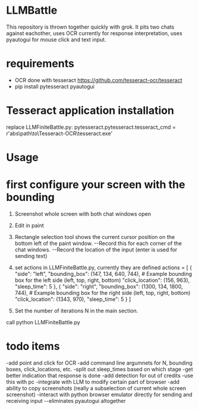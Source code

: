 # LLMBattle
This repository is thrown together quickly with grok. It pits two chats against eachother, uses OCR currently for response interpretation, uses pyautogui for mouse click and text input.

# requirements
- OCR done with tesseract https://github.com/tesseract-ocr/tesseract
- pip install pytesseract pyautogui

# Tesseract application installation
replace LLMFiniteBattle.py:
	pytesseract.pytesseract.tesseract_cmd = r'abs\path\to\Tesseract-OCR\tesseract.exe'
	
# Usage

# first configure your screen with the bounding 
1. Screenshot whole screen with both chat windows open
2. Edit in paint
3. Rectangle selection tool shows the current cursor position on the bottom left of the paint window.
--Record this for each corner of the chat windows.
--Record the location of the input (enter is used for sending text)
4. set actions in LLMFiniteBattle.py, currently they are defined 
actions = [
        {
            "side": "left",
            "bounding_box": (147, 134, 640, 744),  # Example bounding box for the left side (left, top, right, bottom)
            "click_location": (156, 963),
            "sleep_time": 5
        },
        {
            "side": "right",
            "bounding_box": (1300, 134, 1800, 744),  # Example bounding box for the right side (left, top, right, bottom)
            "click_location": (1343, 970),
            "sleep_time": 5
        }
    ]
	
5. Set the number of iterations N in the main section.

call python LLMFiniteBattle.py

# todo items
-add point and click for OCR
-add command line argumnets for N, bounding boxes, click_locations, etc.
-split out sleep_times based on which stage
-get better indication that response is done
-add detection for out of credits
-use this with pc
-integrate with LLM to modify certain part of browser
-add ability to copy screenshots (really a subselection of current whole screen screenshot)
-interact with python browser emulator directly for sending and receiving input
--eliminates pyautogui altogether
